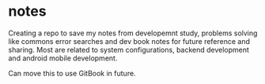 # notes
Creating a repo to save my notes from developemnt study, problems solving like commons error searches and dev book notes for future reference and sharing. Most are related to system configurations, backend development and android mobile development.

Can move this to use GitBook in future.

